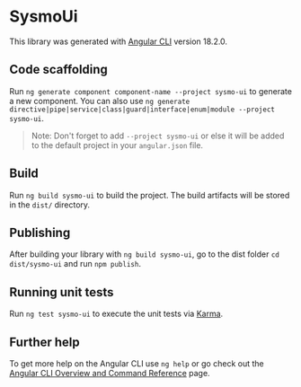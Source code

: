 # SysmoUi

This library was generated with [Angular CLI](https://github.com/angular/angular-cli) version 18.2.0.

## Code scaffolding

Run `ng generate component component-name --project sysmo-ui` to generate a new component. You can also use `ng generate directive|pipe|service|class|guard|interface|enum|module --project sysmo-ui`.
> Note: Don't forget to add `--project sysmo-ui` or else it will be added to the default project in your `angular.json` file. 

## Build

Run `ng build sysmo-ui` to build the project. The build artifacts will be stored in the `dist/` directory.

## Publishing

After building your library with `ng build sysmo-ui`, go to the dist folder `cd dist/sysmo-ui` and run `npm publish`.

## Running unit tests

Run `ng test sysmo-ui` to execute the unit tests via [Karma](https://karma-runner.github.io).

## Further help

To get more help on the Angular CLI use `ng help` or go check out the [Angular CLI Overview and Command Reference](https://angular.dev/tools/cli) page.
